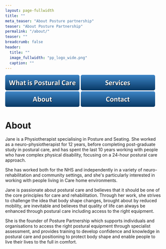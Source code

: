 ```yaml
---
layout: page-fullwidth
title: ""
meta_teaser: "About Posture partnership"
teaser: "About Posture Partnership"
permalink: "/about/"
teaser: ""
breadcrumb: false
header:
  title: ""
  image_fullwidth: "pp_logo_wide.png"
  caption: ""
---
```


[<img src="../images/buttons/button_what-is-postural-care.png">](/../postural_care/)
[<img src="../images/buttons/button_services.png">](/../services/)
[<img src="../images/buttons/button_about.png">](/../about/)
[<img src="../images/buttons/button_contact.png">](/../contact/)

# About

Jane is a Physiotherapist specialising in Posture and Seating. She worked as a neuro-physiotherapist for 12 years, before completing post-graduate study in postural care, and has spent the last 10 years working with people who have complex physical disability, focusing on a 24-hour postural care approach.

She has worked both for the NHS and independently in a variety of neuro-rehabilitation and community settings, and she's particularly interested in working with people living in Care home environments. 

Jane is passionate about postural care and believes that it should be one of the core principles for care and rehabilitation. Through her work, she strives to challenge the idea that body shape changes, brought about by reduced mobility, are inevitable and believes that quality of life can always be enhanced through postural care including access to the right equipment.

She is the founder of Posture Partnership which supports individuals and organisations to access the right postural equipment through specialist assessment, and provides training to develop confidence and knowledge in postural care and positioning to protect body shape and enable people to live their lives to the full in comfort.
